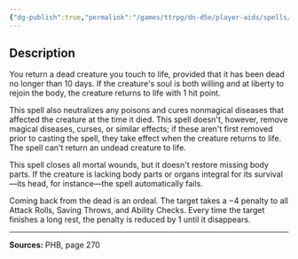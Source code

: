 ```yaml
---
{"dg-publish":true,"permalink":"/games/ttrpg/dn-d5e/player-aids/spells/level-5/raise-dead/","tags":["TTRPG/DND/5e","verbal","somatic","material","Spell"],"noteIcon":""}
---
```



## Description
You return a dead creature you touch to life, provided that it has been dead no longer than 10 days.
If the creature's soul is both willing and at liberty to rejoin the body, the creature returns to life with 1 hit point.

This spell also neutralizes any poisons and cures nonmagical diseases that affected the creature at the time it died.
This spell doesn't, however, remove magical diseases, curses, or similar effects; if these aren't first removed prior to casting the spell, they take effect when the creature returns to life.
The spell can't return an undead creature to life.

This spell closes all mortal wounds, but it doesn't restore missing body parts.
If the creature is lacking body parts or organs integral for its survival—its head, for instance—the spell automatically fails.

Coming back from the dead is an ordeal.
The target takes a −4 penalty to all Attack Rolls, Saving Throws, and Ability Checks.
Every time the target finishes a long rest, the penalty is reduced by 1 until it disappears.

---

**Sources:** PHB, page 270
